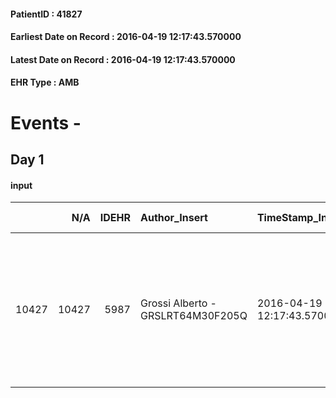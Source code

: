 
#### PatientID : 41827
#### Earliest Date on Record : 2016-04-19 12:17:43.570000
#### Latest Date on Record : 2016-04-19 12:17:43.570000
#### EHR Type : AMB

# Events - 

## Day 1

#### input
|       |    N/A |   IDEHR | Author_Insert                     | TimeStamp_Insert           | EHRType   |   PatientID |   IDDigitalSignDocument | persone_vicine   |   Unnamed: 0_x.1 |   IDANAMNESI_SOCIALE | Patient   | FamigliaAltro   | Paziente_T   | FamigliaAltro_T   |   Non_Rilevabile_x.1 | Note_Non_Rilevabile_x.1   | opt_Problemi   | Note_I                                                                                                                                     | chk_contr_sintomi   | opt_paziente_a      | opt_famiglia_a   | opt_adeguatezza   | opt_paziente_solo   | opt_presente_assente   | Presenza_minori   | Caregiver_principale   | opt_capacita     | ds_familiari_coinv                 | opt_risorse_ec   | opt_paziente_ad   | opt_caregiver_ad   | Needs     | Domestic partnership   | Fragility                    |
|------:|-------:|--------:|:----------------------------------|:---------------------------|:----------|------------:|------------------------:|:-----------------|-----------------:|---------------------:|:----------|:----------------|:-------------|:------------------|---------------------:|:--------------------------|:---------------|:-------------------------------------------------------------------------------------------------------------------------------------------|:--------------------|:--------------------|:-----------------|:------------------|:--------------------|:-----------------------|:------------------|:-----------------------|:-----------------|:-----------------------------------|:-----------------|:------------------|:-------------------|:----------|:-----------------------|:-----------------------------|
| 10427 |  10427 |    5987 | Grossi Alberto - GRSLRT64M30F205Q | 2016-04-19 12:17:43.570000 | AMB       |       41827 |                  339980 | N/A              |             3075 |                 1983 | No#0      | Si#1            | No#0         | Si#1              |                    0 | NR                        | No#0           | Pare che il paziente non sia stato informato della gravit√† del quadro clinico e neanche della degenerazione neoplastica della sua cirrosi | controllo sintomi#0 | Sovradimensionate#0 | Congruenti#1     | Da valutare#2     | No#0                | Presente#1             | No#0              | moglie Maria Cattolica | Incrementabile#1 | Figlia Natascia e figlio Francesco | Da valutare#2    | Totale#2          | Totale#2           | Clinici#0 | Coniuge/Convivente#0   | sovraccarico assistenziale#4 |



